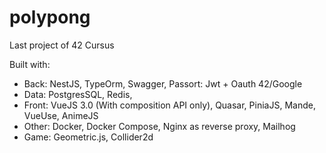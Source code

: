 # polypong

Last project of 42 Cursus

Built with:
  - Back: NestJS, TypeOrm, Swagger, Passort: Jwt + Oauth 42/Google
  - Data: PostgresSQL, Redis,
  - Front: VueJS 3.0 (With composition API only), Quasar, PiniaJS, Mande, VueUse, AnimeJS
  - Other: Docker, Docker Compose, Nginx as reverse proxy, Mailhog
  - Game: Geometric.js, Collider2d
